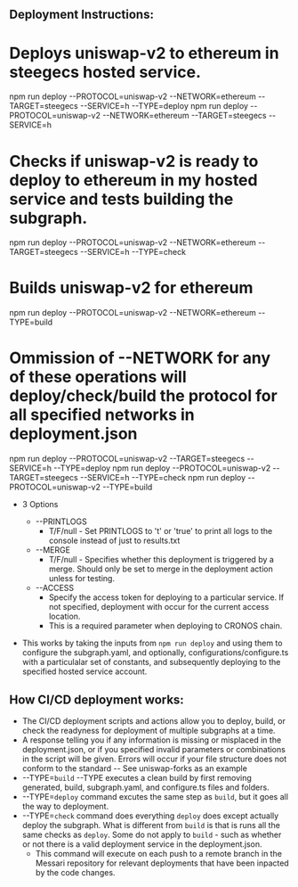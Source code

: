 ## Deployment Instructions:

# Deploys uniswap-v2 to ethereum in steegecs hosted service.

npm run deploy --PROTOCOL=uniswap-v2 --NETWORK=ethereum --TARGET=steegecs --SERVICE=h --TYPE=deploy
npm run deploy --PROTOCOL=uniswap-v2 --NETWORK=ethereum --TARGET=steegecs --SERVICE=h

# Checks if uniswap-v2 is ready to deploy to ethereum in my hosted service and tests building the subgraph.

npm run deploy --PROTOCOL=uniswap-v2 --NETWORK=ethereum --TARGET=steegecs --SERVICE=h --TYPE=check

# Builds uniswap-v2 for ethereum

npm run deploy --PROTOCOL=uniswap-v2 --NETWORK=ethereum --TYPE=build

# Ommission of --NETWORK for any of these operations will deploy/check/build the protocol for all specified networks in deployment.json

npm run deploy --PROTOCOL=uniswap-v2 --TARGET=steegecs --SERVICE=h --TYPE=deploy
npm run deploy --PROTOCOL=uniswap-v2 --TARGET=steegecs --SERVICE=h --TYPE=check
npm run deploy --PROTOCOL=uniswap-v2 --TYPE=build

- 3 Options

  - --PRINTLOGS
    - T/F/null - Set PRINTLOGS to 't' or 'true' to print all logs to the console instead of just to results.txt
  - --MERGE
    - T/F/null - Specifies whether this deployment is triggered by a merge. Should only be set to merge in the deployment action unless for testing.
  - --ACCESS
    - Specify the access token for deploying to a particular service. If not specified, deployment with occur for the current access location.
    - This is a required parameter when deploying to CRONOS chain.

- This works by taking the inputs from `npm run deploy` and using them to configure the subgraph.yaml, and optionally, configurations/configure.ts with a particulalar set of constants, and subsequently deploying to the specified hosted service account.

## How CI/CD deployment works:

- The CI/CD deployment scripts and actions allow you to deploy, build, or check the readyness for deployment of multiple subgraphs at a time.
- A response telling you if any information is missing or misplaced in the deployment.json, or if you specified invalid parameters or combinations in the script will be given. Errors will occur if your file structure does not conform to the standard -- See uniswap-forks as an example
- --TYPE=`build` --TYPE executes a clean build by first removing generated, build, subgraph.yaml, and configure.ts files and folders.
- --TYPE=`deploy` command excutes the same step as `build`, but it goes all the way to deployment.
- --TYPE=`check` command does everything `deploy` does except actually deploy the subgraph. What is different from `build` is that is runs all the same checks as `deploy`. Some do not apply to `build` - such as whether or not there is a valid deployment service in the deployment.json.
  - This command will execute on each push to a remote branch in the Messari repository for relevant deployments that have been inpacted by the code changes.
